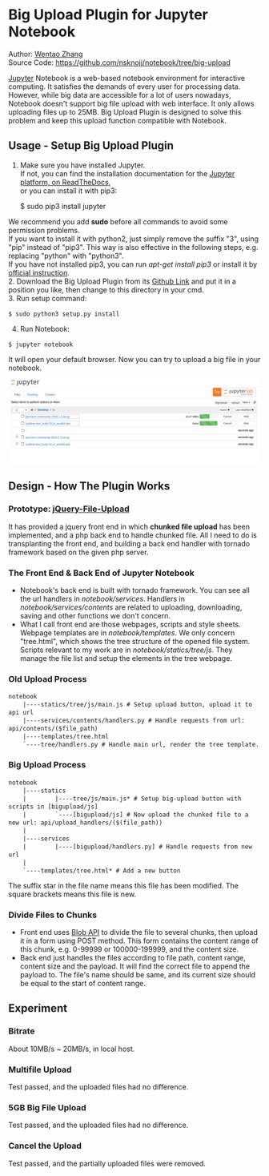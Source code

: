 # Big Upload Plugin for Jupyter Notebook

Author: [Wentao Zhang](zwt@pku.edu.cn)  
Source Code: https://github.com/nsknojj/notebook/tree/big-upload

[Jupyter](http://jupyter.org/) Notebook is a web-based notebook environment for interactive computing. It satisfies the demands of every user for processing data. However, while big data are accessible for a lot of users nowadays, Notebook doesn't support big file upload with web interface. It only allows uploading files up to 25MB. Big Upload Plugin is designed to solve this problem and keep this upload function compatible with Notebook.

## Usage - Setup Big Upload Plugin
1. Make sure you have installed Jupyter.  
If not, you can find the installation documentation for the
[Jupyter platform, on ReadTheDocs](http://jupyter.readthedocs.org/en/latest/install.html),   
or you can install it with pip3:

    $ sudo pip3 install jupyter

We recommend you add **sudo** before all commands to avoid some permission problems.  
If you want to install it with python2, just simply remove the suffix "3", using "pip" instead of "pip3". This way is also effective in the following steps, e.g. replacing "python" with "python3".   
If you have not installed pip3, you can run *apt-get install pip3* or install it by [official instruction](https://pip.readthedocs.org/en/stable/installing/).  
2. Download the Big Upload Plugin from its [Github Link](https://github.com/nsknojj/notebook/tree/big-upload)  and put it in a position you like, then change to this directory in your cmd.   
3. Run setup command:

    $ sudo python3 setup.py install

4. Run Notebook:
```(python)
$ jupyter notebook
```
It will open your default browser. Now you can try to upload a big file in your notebook.    

![image](images/updemo.png)
## Design - How The Plugin Works
### Prototype: [jQuery-File-Upload](https://github.com/blueimp/jQuery-File-Upload)
It has provided a jquery front end in which **chunked file upload** has been implemented, and a php back end to handle chunked file. All I need to do is transplanting the front end, and building a back end handler with tornado framework based on the given php server.
### The Front End & Back End of Jupyter Notebook
* Notebook's back end is built with tornado framework. You can see all the url handlers in *notebook/services*. Handlers in *notebook/services/contents* are related to uploading, downloading, saving and other functions we don't concern.  
* What I call front end are those webpages, scripts and style sheets.   
Webpage templates are in *notebook/templates*. We only concern "tree.html", which shows the tree structure of the opened file system.  
Scripts relevant to my work are in *notebook/statics/tree/js*. They manage the file list and setup the elements in the tree webpage.  

### Old Upload Process
```(python)
notebook
    |----statics/tree/js/main.js # Setup upload button, upload it to api url
    |----services/contents/handlers.py # Handle requests from url: api/contents/($file_path)
    |----templates/tree.html
    `----tree/handlers.py # Handle main url, render the tree template.
```
### Big Upload Process
```(python)
notebook
    |----statics
    |        |----tree/js/main.js* # Setup big-upload button with scripts in [bigupload/js]
    |        `----[bigupload/js] # Now upload the chunked file to a new url: api/upload_handlers/($(file_path))
    |
    |----services
    |        |----[bigupload/handlers.py] # Handle requests from new url
    |
    `----templates/tree.html* # Add a new button
```
The suffix star in the file name means this file has been modified. The square brackets means this file is new.
### Divide Files to Chunks
* Front end uses [Blob API](https://developer.mozilla.org/en-US/docs/Web/API/Blob) to divide the file to several chunks, then upload it in a form using POST method. This form contains the content range of this chunk, e.g. 0-99999 or 100000-199999, and the content size.  
* Back end just handles the files according to file path, content range, content size and the payload. It will find the correct file to append the payload to. The file's name should be same, and its current size should be equal to the start of content range.

## Experiment
### Bitrate
About 10MB/s ~ 20MB/s, in local host.
### Multifile Upload
Test passed, and the uploaded files had no difference.
### 5GB Big File Upload
Test passed, and the uploaded files had no difference.
### Cancel the Upload
Test passed, and the partially uploaded files were removed.
